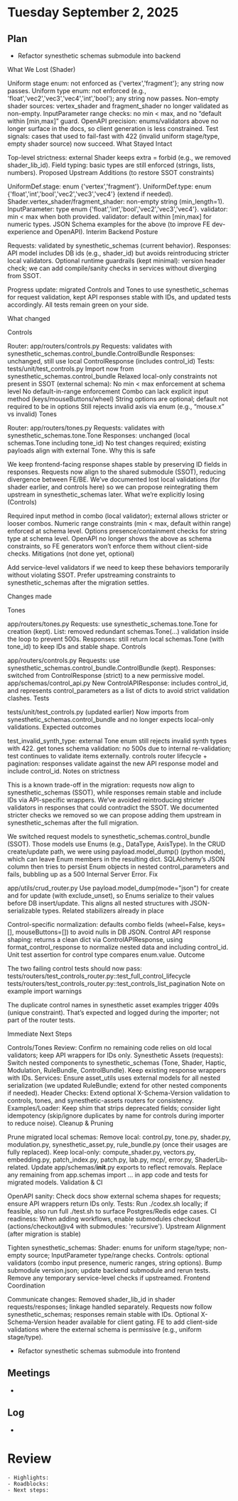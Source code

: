 # Tuesday September 2, 2025

## Plan
- Refactor synesthetic schemas submodule into backend




What We Lost (Shader)

Uniform stage enum: not enforced as {'vertex','fragment'}; any string now passes.
Uniform type enum: not enforced (e.g., 'float','vec2','vec3','vec4','int','bool'); any string now passes.
Non-empty shader sources: vertex_shader and fragment_shader no longer validated as non-empty.
InputParameter range checks: no min < max, and no “default within [min,max]” guard.
OpenAPI precision: enums/validators above no longer surface in the docs, so client generation is less constrained.
Test signals: cases that used to fail-fast with 422 (invalid uniform stage/type, empty shader source) now succeed.
What Stayed Intact

Top-level strictness: external Shader keeps extra = forbid (e.g., we removed shader_lib_id).
Field typing: basic types are still enforced (strings, lists, numbers).
Proposed Upstream Additions (to restore SSOT constraints)

UniformDef.stage: enum {'vertex','fragment'}.
UniformDef.type: enum {'float','int','bool','vec2','vec3','vec4'} (extend if needed).
Shader.vertex_shader/fragment_shader: non-empty string (min_length=1).
InputParameter:
type enum {'float','int','bool','vec2','vec3','vec4'}.
validator: min < max when both provided.
validator: default within [min,max] for numeric types.
JSON Schema examples for the above (to improve FE dev-experience and OpenAPI).
Interim Backend Posture

Requests: validated by synesthetic_schemas (current behavior).
Responses: API model includes DB ids (e.g., shader_id) but avoids reintroducing stricter local validators.
Optional runtime guardrails (kept minimal): version header check; we can add compile/sanity checks in services without diverging from SSOT.


Progress update: migrated Controls and Tones to use synesthetic_schemas for request validation, kept API responses stable with IDs, and updated tests accordingly. All tests remain green on your side.

What changed

Controls

Router: app/routers/controls.py
Requests: validates with synesthetic_schemas.control_bundle.ControlBundle
Responses: unchanged, still use local ControlResponse (includes control_id)
Tests: tests/unit/test_controls.py
Import now from synesthetic_schemas.control_bundle
Relaxed local-only constraints not present in SSOT (external schema):
No min < max enforcement at schema level
No default-in-range enforcement
Combo can lack explicit input method (keys/mouseButtons/wheel)
String options are optional; default not required to be in options
Still rejects invalid axis via enum (e.g., “mouse.x” vs invalid)
Tones

Router: app/routers/tones.py
Requests: validates with synesthetic_schemas.tone.Tone
Responses: unchanged (local schemas.Tone including tone_id)
No test changes required; existing payloads align with external Tone.
Why this is safe

We keep frontend-facing response shapes stable by preserving ID fields in responses.
Requests now align to the shared submodule (SSOT), reducing divergence between FE/BE.
We’ve documented lost local validations (for shader earlier, and controls here) so we can propose reintegrating them upstream in synesthetic_schemas later.
What we’re explicitly losing (Controls)

Required input method in combo (local validator); external allows stricter or looser combos.
Numeric range constraints (min < max, default within range) enforced at schema level.
Options presence/containment checks for string type at schema level.
OpenAPI no longer shows the above as schema constraints, so FE generators won’t enforce them without client-side checks.
Mitigations (not done yet, optional)

Add service-level validators if we need to keep these behaviors temporarily without violating SSOT.
Prefer upstreaming constraints to synesthetic_schemas after the migration settles.

Changes made

Tones

app/routers/tones.py
Requests: use synesthetic_schemas.tone.Tone for creation (kept).
List: removed redundant schemas.Tone(...) validation inside the loop to prevent 500s.
Responses: still return local schemas.Tone (with tone_id) to keep IDs and stable shape.
Controls

app/routers/controls.py
Requests: use synesthetic_schemas.control_bundle.ControlBundle (kept).
Responses: switched from ControlResponse (strict) to a new permissive model.
app/schemas/control_api.py
New ControlAPIResponse: includes control_id, and represents control_parameters as a list of dicts to avoid strict validation clashes.
Tests

tests/unit/test_controls.py (updated earlier)
Now imports from synesthetic_schemas.control_bundle and no longer expects local-only validations.
Expected outcomes

test_invalid_synth_type: external Tone enum still rejects invalid synth types with 422.
get tones schema validation: no 500s due to internal re-validation; test continues to validate items externally.
controls router lifecycle + pagination: responses validate against the new API response model and include control_id.
Notes on strictness

This is a known trade-off in the migration: requests now align to synesthetic_schemas (SSOT), while responses remain stable and include IDs via API-specific wrappers. We’ve avoided reintroducing stricter validators in responses that could contradict the SSOT.
We documented stricter checks we removed so we can propose adding them upstream in synesthetic_schemas after the full migration.



We switched request models to synesthetic_schemas.control_bundle (SSOT). Those models use Enums (e.g., DataType, AxisType).
In the CRUD create/update path, we were using payload.model_dump() (python mode), which can leave Enum members in the resulting dict.
SQLAlchemy’s JSON column then tries to persist Enum objects in nested control_parameters and fails, bubbling up as a 500 Internal Server Error.
Fix

app/utils/crud_router.py
Use payload.model_dump(mode="json") for create and for update (with exclude_unset), so Enums serialize to their values before DB insert/update.
This aligns all nested structures with JSON-serializable types.
Related stabilizers already in place

Control-specific normalization: defaults combo fields (wheel=False, keys=[], mouseButtons=[]) to avoid nulls in DB JSON.
Control API response shaping: returns a clean dict via ControlAPIResponse, using format_control_response to normalize nested data and including control_id.
Unit test assertion for control type compares enum.value.
Outcome

The two failing control tests should now pass:
tests/routers/test_controls_router.py::test_full_control_lifecycle
tests/routers/test_controls_router.py::test_controls_list_pagination
Note on example import warnings

The duplicate control names in synesthetic asset examples trigger 409s (unique constraint). That’s expected and logged during the importer; not part of the router tests.






Immediate Next Steps

Controls/Tones Review: Confirm no remaining code relies on old local validators; keep API wrappers for IDs only.
Synesthetic Assets (requests): Switch nested components to synesthetic_schemas (Tone, Shader, Haptic, Modulation, RuleBundle, ControlBundle). Keep existing response wrappers with IDs.
Services: Ensure asset_utils uses external models for all nested serialization (we updated RuleBundle; extend for other nested components if needed).
Header Checks: Extend optional X-Schema-Version validation to controls, tones, and synesthetic-assets routers for consistency.
Examples/Loader: Keep shim that strips deprecated fields; consider light idempotency (skip/ignore duplicates by name for controls during importer to reduce noise).
Cleanup & Pruning

Prune migrated local schemas:
Remove local: control.py, tone.py, shader.py, modulation.py, synesthetic_asset.py, rule_bundle.py (once their usages are fully replaced).
Keep local-only: compute_shader.py, vectors.py, embedding.py, patch_index.py, patch.py, lab.py, mcp/, error.py, ShaderLib-related.
Update app/schemas/__init__.py exports to reflect removals.
Replace any remaining from app.schemas import … in app code and tests for migrated models.
Validation & CI

OpenAPI sanity: Check docs show external schema shapes for requests; ensure API wrappers return IDs only.
Tests: Run ./codex.sh locally; if feasible, also run full ./test.sh to surface Postgres/Redis edge cases.
CI readiness: When adding workflows, enable submodules checkout (actions/checkout@v4 with submodules: 'recursive').
Upstream Alignment (after migration is stable)

Tighten synesthetic_schemas:
Shader: enums for uniform stage/type; non-empty source; InputParameter type/range checks.
Controls: optional validators (combo input presence, numeric ranges, string options).
Bump submodule version.json; update backend submodule and rerun tests.
Remove any temporary service-level checks if upstreamed.
Frontend Coordination

Communicate changes:
Removed shader_lib_id in shader requests/responses; linkage handled separately.
Requests now follow synesthetic_schemas; responses remain stable with IDs.
Optional X-Schema-Version header available for client gating.
FE to add client-side validations where the external schema is permissive (e.g., uniform stage/type).








- Refactor synesthetic schemas submodule into frontend






## Meetings
-

## Log
-

# Review
    - Highlights:
    - Roadblocks:
    - Next steps:
